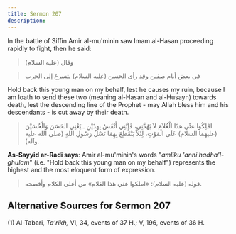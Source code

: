 ```yaml
---
title: Sermon 207
description: 
---
```


In the battle of Siffin Amir al-mu\'minin saw Imam al-Hasan proceeding
rapidly to fight, then he said:

> وقال (عليه السلام)

> في بعض أيام صفين وقد رأى الحسن (عليه السلام) يتسرع إلى الحرب

Hold back this young man on my behalf, lest he causes my ruin, because I
am loath to send these two (meaning al-Hasan and al-Husayn) towards
death, lest the descending line of the Prophet - may Allah bless him and
his descendants - is cut away by their death.

> امْلِكُوا عنِّي هذَا الْغُلاَمَ لاَ يَهُدَّنِي، فَإِنَّنِي أَنْفَسُ بِهذَيْنِ ـ يَعْنِي الحَسَنَ وَالْحُسَيْنَ
> (عليهما السلام) عَلَى الْمَوْتِ، لِئَلاَّ يَنْقَطِعَ بِهِمَا نَسْلُ رَسُولِ اللهِ (صلى الله
> عليه وآله).

**As-Sayyid ar-Radi says**: Amir al-mu\'minin\'s words \"*amliku 'anni
hadha\'l-ghulam*\" (i.e. \"Hold back this young man on my behalf\")
represents the highest and the most eloquent form of expression.

> قوله (عليه السلام): «املكوا عني هذا الغلام» من أعلى الكلام وأفصحه.

## Alternative Sources for Sermon 207

\(1\) Al-Tabari, *Ta\'rikh,* VI, 34, events of 37 H.; V, 196, events of
36 H.